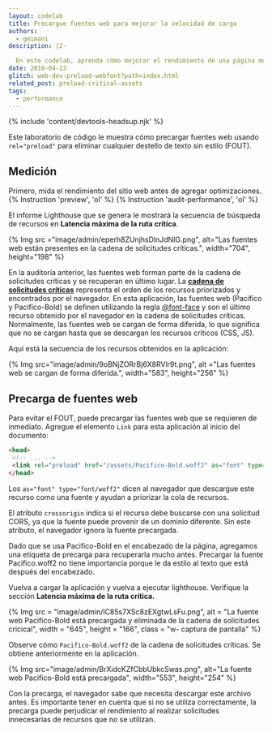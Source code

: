 ```yaml
---
layout: codelab
title: Precargue fuentes web para mejorar la velocidad de carga
authors:
  - gmimani
description: |2-

  En este codelab, aprenda cómo mejorar el rendimiento de una página mediante la precarga de fuentes web.
date: 2018-04-23
glitch: web-dev-preload-webfont?path=index.html
related_post: preload-critical-assets
tags:
  - performance
---
```


{% include 'content/devtools-headsup.njk' %}

Este laboratorio de código le muestra cómo precargar fuentes web usando `rel="preload"` para eliminar cualquier destello de texto sin estilo (FOUT).

## Medición

Primero, mida el rendimiento del sitio web antes de agregar optimizaciones.
{% Instruction 'preview', 'ol' %}
{% Instruction 'audit-performance', 'ol' %}

El informe Lighthouse que se genera le mostrará la secuencia de búsqueda de recursos en **Latencia máxima de la ruta crítica**.

{% Img src ="image/admin/eperh8ZUnjhsDlnJdNIG.png", alt="Las fuentes web están presentes en la cadena de solicitudes críticas.", width="704", height="198" %}

En la auditoría anterior, las fuentes web forman parte de la cadena de solicitudes críticas y se recuperan en último lugar. La [**cadena de solicitudes críticas**](https://developer.chrome.com/docs/lighthouse/performance/critical-request-chains/) representa el orden de los recursos priorizados y encontrados por el navegador. En esta aplicación, las fuentes web (Pacifico y Pacifico-Bold) se definen utilizando la regla [@font-face](https://developers.google.com/web/fundamentals/performance/optimizing-content-efficiency/webfont-optimization#defining_a_font_family_with_font-face) y son el último recurso obtenido por el navegador en la cadena de solicitudes críticas. Normalmente, las fuentes web se cargan de forma diferida, lo que significa que no se cargan hasta que se descargan los recursos críticos (CSS, JS).

Aquí está la secuencia de los recursos obtenidos en la aplicación:

{% Img src="image/admin/9oBNjZORrBj6X8RVlr9t.png", alt ="Las fuentes web se cargan de forma diferida.", width="583", height="256" %}

## Precarga de fuentes web

Para evitar el FOUT, puede precargar las fuentes web que se requieren de inmediato. Agregue el elemento `Link` para esta aplicación al inicio del documento:

```html
<head>
 <!-- ... -->
 <link rel="preload" href="/assets/Pacifico-Bold.woff2" as="font" type="font/woff2" crossorigin>
</head>
```

Los `as="font" type="font/woff2"` dicen al navegador que descargue este recurso como una fuente y ayudan a priorizar la cola de recursos.

El atributo `crossorigin` indica si el recurso debe buscarse con una solicitud CORS, ya que la fuente puede provenir de un dominio diferente. Sin este atributo, el navegador ignora la fuente precargada.

Dado que se usa Pacifico-Bold en el encabezado de la página, agregamos una etiqueta de precarga para recuperarla mucho antes. Precargar la fuente Pacifico.woff2 no tiene importancia porque le da estilo al texto que está después del encabezado.

Vuelva a cargar la aplicación y vuelva a ejecutar lighthouse. Verifique la sección **Latencia máxima de la ruta crítica.**

{% Img src = "image/admin/lC85s7XSc8zEXgtwLsFu.png", alt = "La fuente web Pacifico-Bold está precargada y eliminada de la cadena de solicitudes cricical", width = "645", height = "166", class = "w- captura de pantalla" %}

Observe cómo `Pacifico-Bold.woff2` de la cadena de solicitudes críticas. Se obtiene anteriormente en la aplicación.

{% Img src="image/admin/BrXidcKZfCbbUbkcSwas.png", alt="La fuente web Pacifico-Bold está precargada", width="553", height="254" %}

Con la precarga, el navegador sabe que necesita descargar este archivo antes. Es importante tener en cuenta que si no se utiliza correctamente, la precarga puede perjudicar el rendimiento al realizar solicitudes innecesarias de recursos que no se utilizan.
